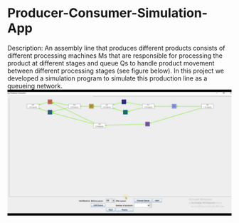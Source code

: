 # Producer-Consumer-Simulation-App
Description:
An assembly line that produces different products consists of different processing machines Ms that are responsible for processing the product at different stages
and queue Qs to handle product movement between different processing stages (see figure below).
In this project we developed a simulation program to simulate this production line as a queueing network.
![](Screenshot.png)
